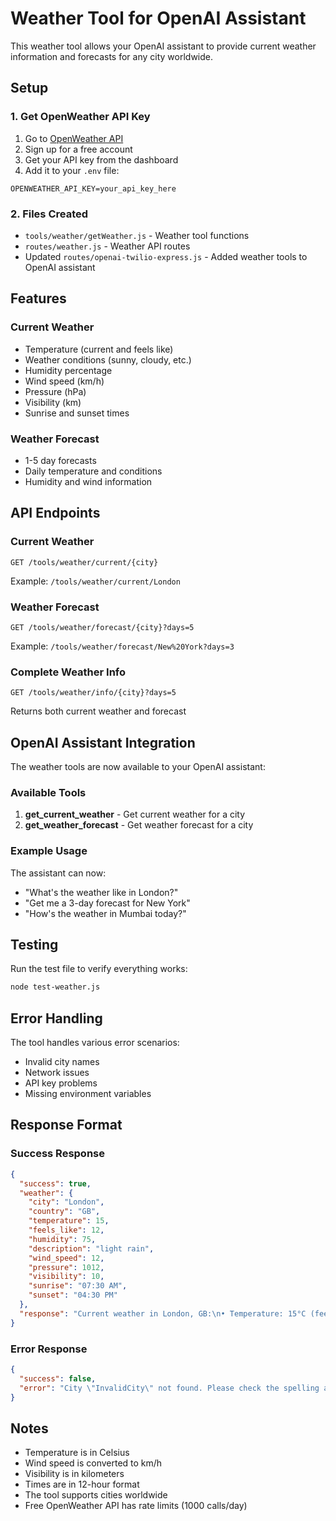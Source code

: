 # Weather Tool for OpenAI Assistant

This weather tool allows your OpenAI assistant to provide current weather information and forecasts for any city worldwide.

## Setup

### 1. Get OpenWeather API Key
1. Go to [OpenWeather API](https://openweathermap.org/api)
2. Sign up for a free account
3. Get your API key from the dashboard
4. Add it to your `.env` file:

```env
OPENWEATHER_API_KEY=your_api_key_here
```

### 2. Files Created
- `tools/weather/getWeather.js` - Weather tool functions
- `routes/weather.js` - Weather API routes
- Updated `routes/openai-twilio-express.js` - Added weather tools to OpenAI assistant

## Features

### Current Weather
- Temperature (current and feels like)
- Weather conditions (sunny, cloudy, etc.)
- Humidity percentage
- Wind speed (km/h)
- Pressure (hPa)
- Visibility (km)
- Sunrise and sunset times

### Weather Forecast
- 1-5 day forecasts
- Daily temperature and conditions
- Humidity and wind information

## API Endpoints

### Current Weather
```
GET /tools/weather/current/{city}
```
Example: `/tools/weather/current/London`

### Weather Forecast
```
GET /tools/weather/forecast/{city}?days=5
```
Example: `/tools/weather/forecast/New%20York?days=3`

### Complete Weather Info
```
GET /tools/weather/info/{city}?days=5
```
Returns both current weather and forecast

## OpenAI Assistant Integration

The weather tools are now available to your OpenAI assistant:

### Available Tools
1. **get_current_weather** - Get current weather for a city
2. **get_weather_forecast** - Get weather forecast for a city

### Example Usage
The assistant can now:
- "What's the weather like in London?"
- "Get me a 3-day forecast for New York"
- "How's the weather in Mumbai today?"

## Testing

Run the test file to verify everything works:

```bash
node test-weather.js
```

## Error Handling

The tool handles various error scenarios:
- Invalid city names
- Network issues
- API key problems
- Missing environment variables

## Response Format

### Success Response
```json
{
  "success": true,
  "weather": {
    "city": "London",
    "country": "GB",
    "temperature": 15,
    "feels_like": 12,
    "humidity": 75,
    "description": "light rain",
    "wind_speed": 12,
    "pressure": 1012,
    "visibility": 10,
    "sunrise": "07:30 AM",
    "sunset": "04:30 PM"
  },
  "response": "Current weather in London, GB:\n• Temperature: 15°C (feels like 12°C)\n• Conditions: light rain\n• Humidity: 75%\n• Wind Speed: 12 km/h\n• Pressure: 1012 hPa\n• Visibility: 10 km\n• Sunrise: 07:30 AM\n• Sunset: 04:30 PM"
}
```

### Error Response
```json
{
  "success": false,
  "error": "City \"InvalidCity\" not found. Please check the spelling and try again."
}
```

## Notes

- Temperature is in Celsius
- Wind speed is converted to km/h
- Visibility is in kilometers
- Times are in 12-hour format
- The tool supports cities worldwide
- Free OpenWeather API has rate limits (1000 calls/day) 